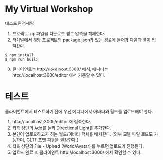 # My Virtual Workshop

테스트 환경세팅
1.	프로젝트 zip 파일을 다운로드 받고 압축을 해제한다.
2.	터미널에서 해당 프로젝트의 package.json가 있는 경로에 들어가 다음과 같이 입력한다.
```
$ npm install
$ npm run build
```
3.	클라이언트는 http://localhost:3000/ 에서, 에디터는 http://localhost:3000/editor 에서 기동할 수 있다.



# 테스트

클라이언트에서 테스트하기 전에 우선 에디터에서 아바타와 월드를 업로드해야 한다.
1.	http://localhost:3000/editor 에 접속한다.
2.	좌측 상단의 Add를 눌러 Directional Light를 추가한다.
3.	본인이 업로드하고자 하는 월드/아바타 객체를 배치한다. 
(외부 모델 파일 로드도 가능하며, GLTF 포맷 파일을 권장한다.)
4.	좌측 상단의 File - Upload (World/Avatar) 를 누르면 업로드가 진행된다.
5.	업로드 완료 후 클라이언트 http://localhost:3000/ 에서 확인할 수 있다.
